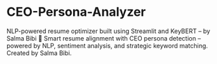 # CEO-Persona-Analyzer
NLP-powered resume optimizer built using Streamlit and KeyBERT – by Salma Bibi
🚀 Smart resume alignment with CEO persona detection – powered by NLP, sentiment analysis, and strategic keyword matching. Created by Salma Bibi.
